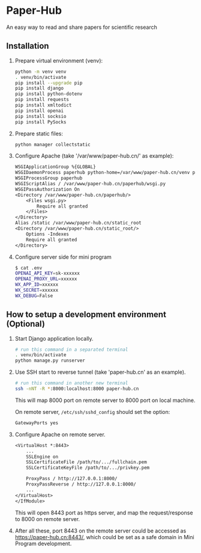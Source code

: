 # Paper-Hub

An easy way to read and share papers for scientific research

## Installation

1. Prepare virtual environment (venv):

    ```sh
    python -m venv venv
    . venv/bin/activate
    pip install --upgrade pip
    pip install django
    pip install python-dotenv
    pip install requests
    pip install xmltodict
    pip install openai
    pip install socksio
    pip install PySocks
    ```

2. Prepare static files:

    ```sh
    python manager collectstatic
    ```

3. Configure Apache (take '/var/www/paper-hub.cn/' as example):

    ```txt
    WSGIApplicationGroup %{GLOBAL}
    WSGIDaemonProcess paperhub python-home=/var/www/paper-hub.cn/venv python-path=/var/www/paper-hub.cn
    WSGIProcessGroup paperhub
    WSGIScriptAlias / /var/www/paper-hub.cn/paperhub/wsgi.py
    WSGIPassAuthorization On
    <Directory /var/www/paper-hub.cn/paperhub/>
        <Files wsgi.py>
            Require all granted
        </Files>
    </Directory>
    Alias /static /var/www/paper-hub.cn/static_root
    <Directory /var/www/paper-hub.cn/static_root/>
        Options -Indexes
        Require all granted
    </Directory>
    ```

4. Configure server side for mini program

    ```sh
    $ cat .env
    OPENAI_API_KEY=sk-xxxxxx
    OPENAI_PROXY_URL=xxxxxx
    WX_APP_ID=xxxxxx
    WX_SECRET=xxxxxx
    WX_DEBUG=False
    ```

## How to setup a development environment (Optional)

1. Start Django application locally.

    ```sh
    # run this command in a separated terminal
    . venv/bin/activate
    python manage.py runserver
    ```

2. Use SSH start to reverse tunnel (take 'paper-hub.cn' as an example).

    ```sh
    # run this command in another new terminal
    ssh -nNT -R *:8000:localhost:8000 paper-hub.cn
    ```

    This will map 8000 port on remote server to 8000 port on local machine.

    On remote server, `/etc/ssh/sshd_config` should set the option:

    ```txt
    GatewayPorts yes
    ```

3. Configure Apache on remote server.

    ```txt
    <VirtualHost *:8443>
        ...
        SSLEngine on
        SSLCertificateFile /path/to/.../fullchain.pem
        SSLCertificateKeyFile /path/to/.../privkey.pem

        ProxyPass / http://127.0.0.1:8000/
        ProxyPassReverse / http://127.0.0.1:8000/
        ...
    </VirtualHost>
    </IfModule>
    ```

    This will open 8443 port as https server, and map the request/response to 8000 on remote server.

4. After all these, port 8443 on the remote server could be accessed as <https://paper-hub.cn:8443/>, which could be set as a safe domain in Mini Program development.
